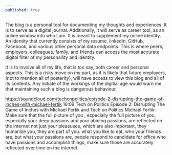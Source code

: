 ```yaml
---
published: true
---
```


The blog is a personal tool for documenting my thoughts and experiences. It is to serve as a digital journal. Additionally, it will serve as career tool, as an online window into who I am. It is meant to supplement my online identity. An identity that currently consists of my resume, linkedIn, GitHub, Facebook, and various other personal data endpoints. This is where peers, employers, colleagues, family, and friends can access the most accurate digital filter of my personallity and identity.

It is to involve all of my life, that is too say, both career and personal aspects. This is a risky move on my part, as it is likely that future employers, (not to mention all of posterity), will have access to view this blog and all of its contents. Any initiate of the workings of the digitial age would warn me that maintaining such a blog is dangerous behaviour.

https://soundcloud.com/techonpolitics/episode-2-disrupting-the-game-of-inches-with-michael-fertik
16:09 Tech on Politics Episode 2: Disrupting The Game of Inches with Michael Fertik and Tech on Politics Michael Fertik: Make sure that the full picture of you , ezpecially the full picture of you,  especially your deep passions and your abiding passions, are reflected on the internet not just your pleasuees, which are also important, they humanize you, they are part of you. what you like to eat, who your friends are, but what your passions are, people respond to candidate for office who have passions and accomplish things, make sure those are accurately reflected over time on the internet.

